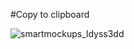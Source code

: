 #Copy to clipboard

![smartmockups_ldyss3dd](https://user-images.githubusercontent.com/95513071/218156453-534f3925-fe4d-402f-868f-7a3b95eb1cee.jpg)
